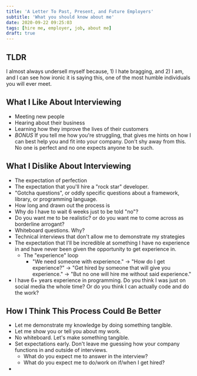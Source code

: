 ```yaml
---
title: 'A Letter To Past, Present, and Future Employers'
subtitle: 'What you should know about me'
date: 2020-09-22 09:25:03
tags: [hire me, employer, job, about me]
draft: true
---
```


## TLDR

I almost always undersell myself because, 1) I hate bragging, and 2) I am, and I can see how ironic it is saying this, one of the most humble individuals you will ever meet.

## What I Like About Interviewing

- Meeting new people
- Hearing about their business
- Learning how they improve the lives of their customers
- _BONUS_ If you tell me how you're struggling, that gives me hints on how I can best help you and fit into your company. Don't shy away from this. No one is perfect and no one expects anyone to be such.

## What I Dislike About Interviewing

- The expectation of perfection
- The expectation that you'll hire a "rock star" developer.
- "Gotcha questions", or oddly specific questions about a framework, library, or programming language.
- How long and drawn out the process is
- Why do I have to wait 6 weeks just to be told "no"?
- Do you want me to be realistic? or do you want me to come across as borderline arrogant?
- Whiteboard questions. Why?
- Technical interviews that don't allow me to demonstrate my strategies
- The expectation that I'll be incredible at something I have no experience in and have never been given the opportunity to get experience in.
  - The "experience" loop
    - "We need someone with experience." -> "How do I get experience?" -> "Get hired by someone that will give you experience." -> "But no one will hire me without said experience."
- I have 6+ years experience in programming. Do you think I was just on social media the whole time? Or do you think I can actually code and do the work?


## How I Think This Process Could Be Better

- Let me demonstrate my knowledge by doing something tangible.
- Let me show you or tell you about my work.
- No whiteboard. Let's make something tangible.
- Set expectations early. Don't leave me guessing how your company functions in and outside of interviews.
  - What do you expect me to answer in the interview?
  - What do you expect me to do/work on if/when I get hired?
-